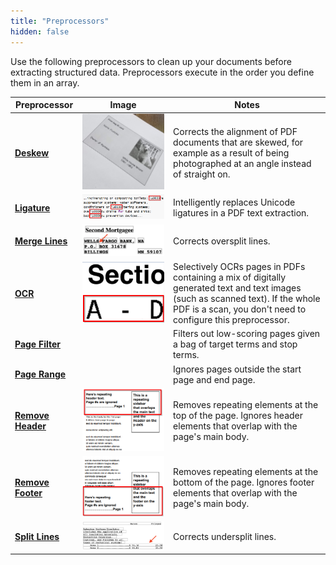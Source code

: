 ```yaml
---
title: "Preprocessors"
hidden: false
---
```

Use the following preprocessors to clean up your documents before extracting structured data. Preprocessors execute in the order you define them in an array.



| Preprocessor                           | Image                                                        | Notes                                                        |
| -------------------------------------- | ------------------------------------------------------------ | ------------------------------------------------------------ |
| **[Deskew](doc:deskew)**               | ![](https://raw.githubusercontent.com/sensible-hq/sensible-docs/main/readme-sync/assets/v0/images/thumbnail_deskew.png) | Corrects the alignment of PDF documents that are skewed, for example as a result of being photographed at an angle instead of straight on. |
| **[Ligature](doc:ligature)**           | ![](https://raw.githubusercontent.com/sensible-hq/sensible-docs/main/readme-sync/assets/v0/images/thumbnail_ligature.png) | Intelligently replaces Unicode ligatures in a PDF text extraction. |
| **[Merge Lines](doc:merge-lines)**     | ![](https://raw.githubusercontent.com/sensible-hq/sensible-docs/main/readme-sync/assets/v0/images/thumbnail_merge_lines.png) | Corrects oversplit lines.                                    |
| **[OCR](doc:ocr)**                     | ![](https://raw.githubusercontent.com/sensible-hq/sensible-docs/main/readme-sync/assets/v0/images/thumbnail_ocr.png) | Selectively OCRs pages in PDFs containing a mix of digitally generated text and text images (such as scanned text). If the whole PDF is a scan, you don't need to configure this preprocessor. |
| **[Page Filter](doc:page-filter)**     |                                                              | Filters out low-scoring pages given a bag of target terms and stop terms. |
| **[Page Range](doc:page-range)**       |                                                              | Ignores pages outside the start page and end page.           |
| **[Remove Header](doc:remove-header)** | ![](https://raw.githubusercontent.com/sensible-hq/sensible-docs/main/readme-sync/assets/v0/images/thumbnail_remove_header.png) | Removes repeating elements at the top of the page.  Ignores header elements that overlap with the page's main body. |
| **[Remove Footer](doc:remove-footer)** | ![](https://raw.githubusercontent.com/sensible-hq/sensible-docs/main/readme-sync/assets/v0/images/thumbnail_remove_footer.png) | Removes repeating elements at the bottom of the page. Ignores footer elements that overlap with the page's main body. |
| **[Split Lines](doc:split-lines)**     | ![](https://raw.githubusercontent.com/sensible-hq/sensible-docs/main/readme-sync/assets/v0/images/thumbnail_split_lines.png) | Corrects undersplit lines.                                   |



